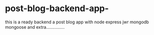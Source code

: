 # post-blog-backend-app-



this is a ready backend a post blog app with node express jwr mongodb mongoose and extra...............
